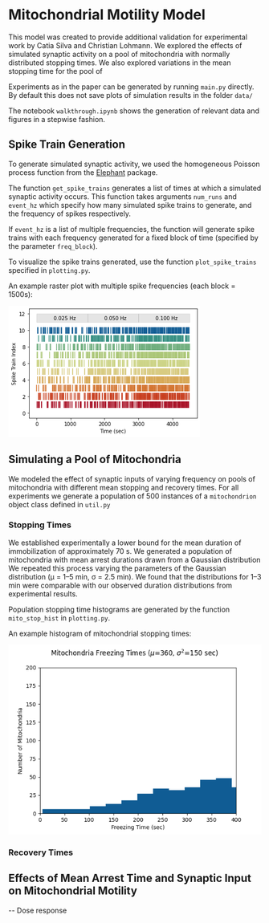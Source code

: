 # Mitochondrial Motility Model
This model was created to provide additional validation for experimental work by Catia Silva and Christian Lohmann.
We explored the effects of simulated synaptic activity on a pool of mitochondria with normally distributed stopping times.
We also explored variations in the mean stopping time for the pool of 

Experiments as in the paper can be generated by running `main.py` directly. By default this does not save plots of simulation results in the folder `data/`

The notebook `walkthrough.ipynb` shows the generation of relevant data and figures in a stepwise fashion.

## Spike Train Generation
To generate simulated synaptic activity, we used the homogeneous Poisson process function from the [Elephant](https://elephant.readthedocs.io/en/latest/) package. 

The function `get_spike_trains` generates a list of times at which a simulated synaptic activity occurs. 
This function takes arguments `num_runs` and `event_hz` which specify how many simulated spike trains to generate, and the frequency of spikes respectively.

If `event_hz` is a list of multiple frequencies, the function will generate spike trains with each frequency generated for a fixed block of time (specified by the parameter `freq_block`). 

To visualize the spike trains generated, use the function `plot_spike_trains` specified in `plotting.py`. 

An example raster plot with multiple spike frequencies (each block = 1500s): 

![image](./data/SpikeRasters/example_spike_train.png)

## Simulating a Pool of Mitochondria 
We modeled the effect of synaptic inputs of varying frequency on pools of mitochondria with different mean stopping and 
recovery times. For all experiments we generate a population of 500 instances of a `mitochondrion` object class defined in `util.py`

### Stopping Times
We established experimentally a lower bound for the mean duration of immobilization of approximately 70 s.
We generated a population of mitochondria with mean arrest durations drawn from a Gaussian distribution
We repeated this process varying the parameters of the Gaussian distribution (µ = 1–5 min, σ = 2.5 min). 
We found that the distributions for 1–3 min were comparable with our observed duration distributions from experimental results.

Population stopping time histograms are generated by the function `mito_stop_hist` in `plotting.py`. 

An example histogram of mitochondrial stopping times: 

![image](./data/Histograms/Mito_freezing_histogram_360sec.png)

### Recovery Times

## Effects of Mean Arrest Time and Synaptic Input on Mitochondrial Motility 

-- Dose response 
